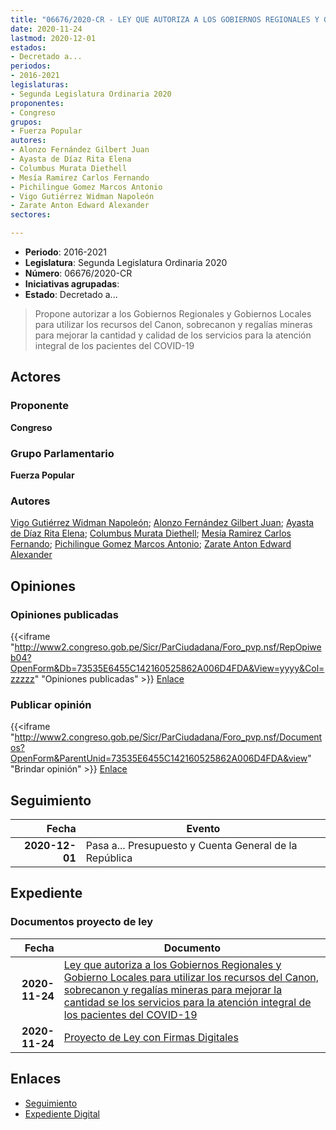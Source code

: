 ```yaml
---
title: "06676/2020-CR - LEY QUE AUTORIZA A LOS GOBIERNOS REGIONALES Y GOBIERNOS LOCALES PARA UTILIZAR LOS RECURSOS DEL CANON, SOBRECANON Y REGALÍAS MINERAS PARA MEJORAR LA CANTIDAD Y CALIDAD SE LOS SERVICIOS PARA LA ATENCIÓN INTEGRAL DE LOS PACIENTES DEL COVID-19"
date: 2020-11-24
lastmod: 2020-12-01
estados:
- Decretado a...
periodos:
- 2016-2021
legislaturas:
- Segunda Legislatura Ordinaria 2020
proponentes:
- Congreso
grupos:
- Fuerza Popular
autores:
- Alonzo Fernández Gilbert Juan
- Ayasta de Díaz Rita Elena
- Columbus Murata Diethell
- Mesía Ramirez Carlos Fernando
- Pichilingue Gomez Marcos Antonio
- Vigo Gutiérrez Widman Napoleón
- Zarate Anton Edward Alexander
sectores:

---
```

- **Periodo**: 2016-2021
- **Legislatura**: Segunda Legislatura Ordinaria 2020
- **Número**: 06676/2020-CR
- **Iniciativas agrupadas**: 
- **Estado**: Decretado a...

> Propone autorizar a los Gobiernos Regionales y Gobiernos Locales para utilizar los recursos del Canon, sobrecanon y regalías mineras para mejorar la cantidad y calidad de los servicios para la atención integral de los pacientes del COVID-19


## Actores

### Proponente

**Congreso**

### Grupo Parlamentario

**Fuerza Popular**

### Autores

[Vigo Gutiérrez Widman Napoleón](mailto:mailto:wvigo@congreso.gob.pe); [Alonzo Fernández Gilbert Juan](mailto:mailto:galonzo@congreso.gob.pe); [Ayasta de Díaz Rita Elena](mailto:mailto:rayasta@congreso.gob.pe); [Columbus Murata Diethell](mailto:mailto:dcolumbus@congreso.gob.pe); [Mesía Ramirez Carlos Fernando](mailto:mailto:cmesia@congreso.gob.pe); [Pichilingue Gomez Marcos Antonio](mailto:mailto:mpichilingue@congreso.gob.pe); [Zarate Anton Edward Alexander](mailto:mailto:ezarate@congreso.gob.pe)

## Opiniones

### Opiniones publicadas

{{<iframe "http://www2.congreso.gob.pe/Sicr/ParCiudadana/Foro_pvp.nsf/RepOpiweb04?OpenForm&Db=73535E6455C142160525862A006D4FDA&View=yyyy&Col=zzzzz" "Opiniones publicadas" >}}
[Enlace](http://www2.congreso.gob.pe/Sicr/ParCiudadana/Foro_pvp.nsf/RepOpiweb04?OpenForm&Db=73535E6455C142160525862A006D4FDA&View=yyyy&Col=zzzzz)

### Publicar opinión

{{<iframe "http://www2.congreso.gob.pe/Sicr/ParCiudadana/Foro_pvp.nsf/Documentos?OpenForm&ParentUnid=73535E6455C142160525862A006D4FDA&view" "Brindar opinión" >}}
[Enlace](http://www2.congreso.gob.pe/Sicr/ParCiudadana/Foro_pvp.nsf/Documentos?OpenForm&ParentUnid=73535E6455C142160525862A006D4FDA&view)


## Seguimiento

| Fecha | Evento |
|------:|--------|
| **2020-12-01** | Pasa a... Presupuesto y Cuenta General de la República |

## Expediente

### Documentos proyecto de ley

| Fecha | Documento |
|------:|-----------|
| **2020-11-24** | [Ley que autoriza a los Gobiernos Regionales y Gobierno Locales para utilizar los recursos del Canon, sobrecanon y regalías mineras para mejorar la cantidad se los servicios para la atención integral de los pacientes del COVID-19](https://leyes.congreso.gob.pe/Documentos/2016_2021/Proyectos_de_Ley_y_de_Resoluciones_Legislativas/PL0667620201124.pdf) |
| **2020-11-24** | [Proyecto de Ley con Firmas Digitales](https://leyes.congreso.gob.pe/Documentos/2016_2021/Proyectos_de_Ley_y_de_Resoluciones_Legislativas/Proyectos_Firmas_digitales/PL06676.pdf) |

## Enlaces

- [Seguimiento](http://www2.congreso.gob.pe/Sicr/TraDocEstProc/CLProLey2016.nsf/f7fff46988ca05b1052578e100829cc7/abf18da518e292070525862a00776d9c?OpenDocument)
- [Expediente Digital](http://www2.congreso.gob.pe/Sicr/TraDocEstProc/Expvirt_2011.nsf/visbusqptramdoc1621/06676?opendocument)

